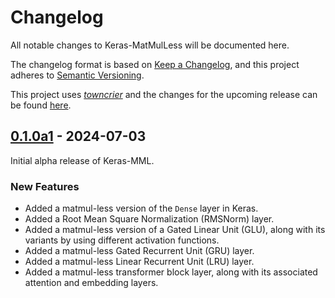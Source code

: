# Changelog

All notable changes to Keras-MatMulLess will be documented here.

The changelog format is based on [Keep a Changelog](https://keepachangelog.com/en/1.1.0/), and this project adheres to [Semantic Versioning](https://semver.org/spec/v2.0.0.html).

This project uses [*towncrier*](https://towncrier.readthedocs.io/) and the changes for the upcoming release can be found [here](https://github.com/PhotonicGluon/Keras-MatMulLess/tree/main/docs/release/upcoming_changes).

<!-- towncrier release notes start -->

## [0.1.0a1](https://github.com/PhotonicGluon/Keras-MatMulLess/tree/0.1.0a1) - 2024-07-03

Initial alpha release of Keras-MML.

### New Features

- Added a matmul-less version of the `Dense` layer in Keras.
- Added a Root Mean Square Normalization (RMSNorm) layer.
- Added a matmul-less version of a Gated Linear Unit (GLU), along with its variants by using different activation functions.
- Added a matmul-less Gated Recurrent Unit (GRU) layer.
- Added a matmul-less Linear Recurrent Unit (LRU) layer.
- Added a matmul-less transformer block layer, along with its associated attention and embedding layers.
